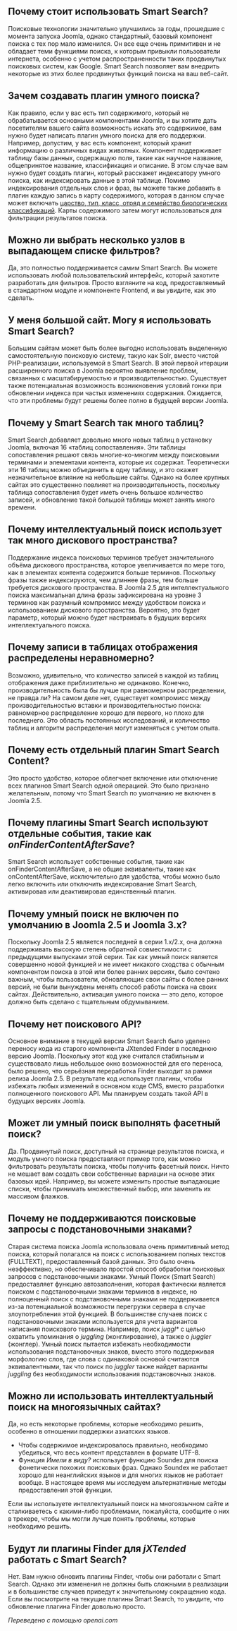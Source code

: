 <!-- Filename: Smart_Search_Frequently_Asked_Questions / Display title: Часто задаваемые вопросы о умном поиске   -->

## Почему стоит использовать Smart Search?

Поисковые технологии значительно улучшились за годы, прошедшие с момента запуска Joomla, однако стандартный, базовый компонент поиска с тех пор мало изменился. Он все еще очень примитивен и не обладает теми функциями поиска, к которым привыкли пользователи интернета, особенно с учетом распространенности таких продвинутых поисковых систем, как Google. Smart Search позволяет вам внедрить некоторые из этих более продвинутых функций поиска на ваш веб-сайт.

## Зачем создавать плагин умного поиска?

Как правило, если у вас есть тип содержимого, который не обрабатывается основными компонентами Joomla, и вы хотите дать посетителям вашего сайта возможность искать это содержимое, вам нужно будет написать плагин умного поиска для его поддержки. Например, допустим, у вас есть компонент, который хранит информацию о различных видах животных. Компонент поддерживает таблицу базы данных, содержащую поля, такие как научное название, общепринятое название, классификация и описание. В этом случае вам нужно будет создать плагин, который расскажет индексатору умного поиска, как индексировать данные в этой таблице. Помимо индексирования отдельных слов и фраз, вы можете также добавить в плагин каждую запись в карту содержимого, которая в данном случае может включать
<a href="https://ru.wikipedia.org/wiki/Таксономия_(биология)"
rel="nofollow noreferrer noopener">царство, тип, класс, отряд и
семейство биологических классификаций</a>. Карты содержимого затем могут использоваться для фильтрации результатов поиска.

## Можно ли выбрать несколько узлов в выпадающем списке фильтров?

Да, это полностью поддерживается самим Smart Search. Вы можете использовать любой пользовательский интерфейс, который захотите разработать для фильтров. Просто взгляните на код, предоставляемый в стандартном модуле и компоненте Frontend, и вы увидите, как это сделать.

## У меня большой сайт. Могу я использовать Smart Search?

Большим сайтам может быть более выгодно использовать выделенную самостоятельную поисковую систему, такую как Solr, вместо чистой PHP-реализации, используемой в Smart Search. В этой первой итерации расширенного поиска в Joomla вероятно выявление проблем, связанных с масштабируемостью и производительностью. Существует также потенциальная возможность возникновения условий гонки при обновлении индекса при частых изменениях содержания. Ожидается, что эти проблемы будут решены более полно в будущей версии Joomla.

## Почему у Smart Search так много таблиц?

Smart Search добавляет довольно много новых таблиц в установку Joomla, включая 16 «таблиц сопоставления». Эти таблицы сопоставления решают связь многие-ко-многим между поисковыми терминами и элементами контента, которые их содержат. Теоретически эти 16 таблиц можно объединить в одну таблицу, и это окажет незначительное влияние на небольшие сайты. Однако на более крупных сайтах это существенно повлияет на производительность, поскольку таблица сопоставления будет иметь очень большое количество записей, и обновление такой большой таблицы может занять много времени.

## Почему интеллектуальный поиск использует так много дискового пространства?

Поддержание индекса поисковых терминов требует значительного объёма дискового пространства, которое увеличивается по мере того, как в элементах контента содержится больше терминов. Поскольку фразы также индексируются, чем длиннее фразы, тем больше требуется дискового пространства. В Joomla 2.5 для интеллектуального поиска максимальная длина фразы зафиксирована на уровне 3 терминов как разумный компромисс между удобством поиска и использованием дискового пространства. Вероятно, это будет параметр, который можно будет настраивать в будущих версиях интеллектуального поиска.

## Почему записи в таблицах отображения распределены неравномерно?

Возможно, удивительно, что количество записей в каждой из таблиц отображения даже приблизительно не одинаково. Конечно, производительность была бы лучше при равномерном распределении, не правда ли? На самом деле нет, существует компромисс между производительностью вставки и производительностью поиска: равномерное распределение хорошо для первого, но плохо для последнего. Это область постоянных исследований, и количество таблиц и алгоритм распределения могут изменяться с учетом опыта.

## Почему есть отдельный плагин Smart Search Content?

Это просто удобство, которое облегчает включение или отключение всех плагинов Smart Search одной операцией. Это было признано желательным, потому что Smart Search по умолчанию не включен в Joomla 2.5.

## Почему плагины Smart Search используют отдельные события, такие как *onFinderContentAfterSave*?

Smart Search использует собственные события, такие как onFinderContentAfterSave, а не общие эквиваленты, такие как onContentAfterSave, исключительно для удобства, чтобы можно было легко включить или отключить индексирование Smart Search, активировав или деактивировав единственный плагин.

## Почему умный поиск не включен по умолчанию в Joomla 2.5 и Joomla 3.x?

Поскольку Joomla 2.5 является последней в серии 1.x/2.x, она должна поддерживать высокую степень обратной совместимости с предыдущими выпусками этой серии. Так как умный поиск является совершенно новой функцией и не имеет никакого сходства с обычным компонентом поиска в этой или более ранних версиях, было сочтено важным, чтобы пользователи, обновляющие свои сайты с более ранних версий, не были вынуждены менять способ работы поиска на своих сайтах. Действительно, активация умного поиска — это дело, которое должно быть сделано с тщательным обдумыванием.

## Почему нет поискового API?

Основное внимание в текущей версии Smart Search было уделено переносу кода из старого компонента JXtended Finder в последнюю версию Joomla. Поскольку этот код уже считался стабильным и существовало лишь небольшое окно возможностей для его переноса, было решено, что серьёзная переработка Finder выходит за рамки релиза Joomla 2.5. В результате код использует плагины, чтобы избежать любых изменений в основном коде CMS, вместо разработки полноценного поискового API. Мы планируем создать такой API в будущих версиях Joomla.

## Может ли умный поиск выполнять фасетный поиск?

Да. Продвинутый поиск, доступный на странице результатов поиска, и модуль умного поиска предоставляют пример того, как можно фильтровать результаты поиска, чтобы получить фасетный поиск. Ничто не мешает вам создать свои собственные вариации на основе этих базовых идей. Например, вы можете изменить простые выпадающие списки, чтобы принимать множественный выбор, или заменить их массивом флажков.

## Почему не поддерживаются поисковые запросы с подстановочными знаками?

Старая система поиска Joomla использовала очень примитивный метод поиска, который полагался на поиск с использованием полных текстов (FULLTEXT), предоставленный базой данных. Это было очень неэффективно, но обеспечивало простой способ обработки поисковых запросов с подстановочными знаками. Умный Поиск (Smart Search) предоставляет функцию автозаполнения, которая фактически является поиском с подстановочными знаками терминов в индексе, но полноценный поиск с подстановочными знаками не поддерживается из-за потенциальной возможности перегрузки сервера в случае злоупотребления этой функцией. В большинстве случаев поиск с подстановочными знаками используется для учета вариантов написания поискового термина. Например, поиск *juggl\** с целью охватить упоминания о *juggling* (жонглирование), а также о *juggler* (жонглер). Умный поиск пытается избежать необходимости использования подстановочных знаков, вместо этого поддерживая морфологию слов, где слова с одинаковой основой считаются эквивалентными, так что поиск по *juggler* также найдет варианты *juggling* без необходимости использования подстановочных знаков.

## Можно ли использовать интеллектуальный поиск на многоязычных сайтах?

Да, но есть некоторые проблемы, которые необходимо решить, особенно в отношении поддержки азиатских языков.

- Чтобы содержимое индексировалось правильно, необходимо убедиться, что весь контент представлен в формате UTF-8.
- Функция *Имели в виду?* использует функцию Soundex для поиска фонетически похожих поисковых фраз. Однако Soundex не работает хорошо для неанглийских языков и для многих языков не работает вообще. В настоящее время мы исследуем альтернативные методы предоставления этой функции.

Если вы используете интеллектуальный поиск на многоязычном сайте и сталкиваетесь с какими-либо проблемами, пожалуйста, сообщите о них в трекере, чтобы мы могли лучше понять проблемы, которые необходимо решить.

## Будут ли плагины Finder для *jXTended* работать с Smart Search?

Нет. Вам нужно обновить плагины Finder, чтобы они работали с Smart Search. Однако эти изменения не должны быть сложными в реализации и в большинстве случаев приведут к значительному сокращению кода. Если вы посмотрите на текущие плагины Smart Search, то увидите, что обновление плагина Finder довольно просто.

*Переведено с помощью openai.com*

